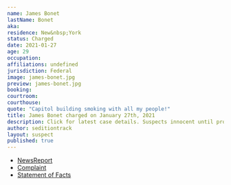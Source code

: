 ```yaml
---
name: James Bonet
lastName: Bonet
aka: 
residence: New&nbsp;York
status: Charged
date: 2021-01-27
age: 29
occupation: 
affiliations: undefined
jurisdiction: Federal
image: james-bonet.jpg
preview: james-bonet.jpg
booking: 
courtroom: 
courthouse: 
quote: "Capitol building smoking with all my people!"
title: James Bonet charged on January 27th, 2021
description: Click for latest case details. Suspects innocent until proven guilty.
author: seditiontrack
layout: suspect
published: true
---
```

- [NewsReport](https://www.timesunion.com/news/article/No-weed-for-Glens-Falls-man-charged-in-attack-on-15903349.php)
- [Complaint](https://www.justice.gov/opa/page/file/1361446/download)
- [Statement of Facts](https://www.justice.gov/opa/page/file/1361446/download)
